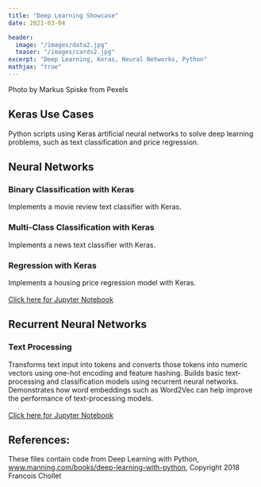 ```yaml
---
title: "Deep Learning Showcase"
date: 2021-03-04

header:
  image: "/images/data2.jpg"
  teaser: "/images/cards2.jpg"
excerpt: "Deep Learning, Keras, Neural Networks, Python"
mathjax: "true"
---
```


Photo by Markus Spiske from Pexels

## Keras Use Cases
Python scripts using Keras artificial neural networks to solve deep learning problems, such as text classification and price regression.

## Neural Networks
### Binary Classification with Keras
Implements a movie review text classifier with Keras.
<br>
### Multi-Class Classification with Keras
Implements a news text classifier with Keras.
<br>
### Regression with Keras
Implements a housing price regression model with Keras.
<br>
<br>
<a href="https://github.com/MaryDonovanMartello/Deep-Learning/blob/main/Keras%20Classification%20and%20Regression%20Models.ipynb" target="_blank">Click here for Jupyter Notebook</a>

## Recurrent Neural Networks
### Text Processing
Transforms text input into tokens and converts those tokens into numeric vectors using one-hot encoding and feature hashing.  Builds basic text-processing and classification models using recurrent neural networks.  Demonstrates how word embeddings such as Word2Vec can help improve the performance of text-processing models.
<br>
<br>
<a href="https://github.com/MaryDonovanMartello/Deep-Learning/blob/main/Keras%20Text%20Processing%20and%20Classification.ipynb" target="_blank">Click here for Jupyter Notebook</a>


## References:
These files contain code from Deep Learning with Python, <a href="https://www.manning.com/books/deep-learning-with-python" target="_blank"> www.manning.com/books/deep-learning-with-python</a>, Copyright 2018 Francois Chollet

<!--   teaser: "/images/data2.jpg" -->
